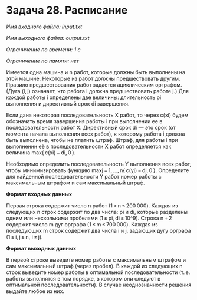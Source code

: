 # Задача 28. Расписание

*Имя входного файла: input.txt*

*Имя выходного файла: output.txt*

*Ограничение по времени: 1 с*

*Ограничение по памяти: нет*

Имеется одна машина и n работ, которые должны быть выполнены на этой машине. Некоторые из работ должны предшествовать другим. Правило предшествования работ задается ациклическим орграфом. (Дуга (i, j) означает, что работа i должна предшествовать работе j.) Для каждой работы i определены две величины: длительность pi выполнения и директивный срок di завершения.

Если дана некоторая последовательность X работ, то через c(xi) будем обозначать время завершения работы i при выполнении ее в последовательности работ X. Директивный срок di — это срок (от момента начала выполнения всех работ), к которому работа i должна быть выполнена, чтобы не платить штраф. Штраф, для работы i при выполнении её в последовательности X работ определяется как величина max{ c(xi) − di, 0 }.

Необходимо определить последовательность Y выполнения всех работ, чтобы минимизировать функцию maxj = 1, …, n{ c(yj) − dj, 0 }. Определите для найденной последовательности Y работ номер работы с максимальным штрафом и сам максимальный штраф.


**Формат входных данных**

Первая строка содержит число n работ (1 < n ≤ 200 000). Каждая из следующих n строк содержит по два числа: pi и di, которые разделены одним или несколькими пробелами (1 ≤ pi, di ≤ 10^9). Строка n + 2 содержит число m дуг орграфа (1 ≤ m ≤ 700 000). Каждая из последующих m строк содержит два числа i и j, задающих дугу орграфа (1 ≤ i, j ≤ n, i ≠ j).

**Формат выходных данных**

В первой строке выведите номер работы с максимальным штрафом и сам максимальный штраф (через пробел). В каждой из следующих n строк выведите номер работы в оптимальной последовательности (т. е. работы выполнятся в том порядке, в котором они следуют в оптимальной последовательности). В случае неоднозначности решения выдайте любое из них.
